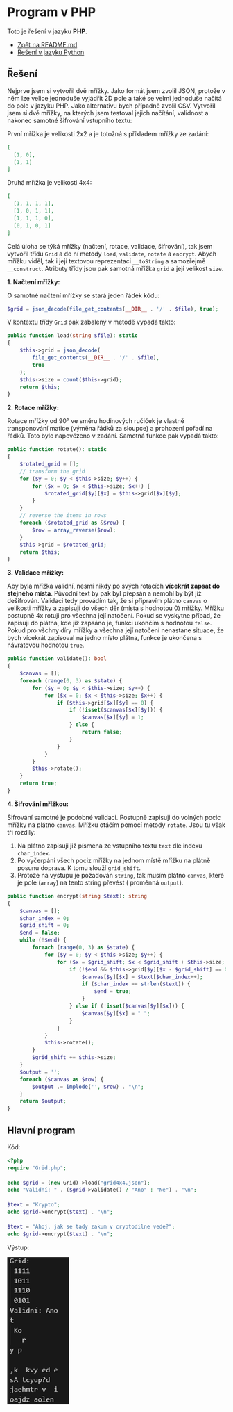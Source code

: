 # Program v PHP

Toto je řešení v jazyku **PHP**.

- [Zpět na README.md](../../README.md)
- [Řešení v jazyku Python](../python/python.md)

## Řešení

Nejprve jsem si vytvořil dvě mřížky. Jako formát jsem zvolil JSON, protože v něm lze velice jednoduše vyjádřit 2D pole a také se velmi jednoduše načítá do pole v jazyku PHP. Jako alternativu bych případně zvolil CSV. Vytvořil jsem si dvě mřížky, na kterých jsem testoval jejich načítání, validnost a nakonec samotné šifrování vstupního textu:

První mřížka je velikosti 2x2 a je totožná s příkladem mřížky ze zadání:

```json
[
  [1, 0],
  [1, 1]
]
```

Druhá mřížka je velikosti 4x4:

```json
[
  [1, 1, 1, 1],
  [1, 0, 1, 1],
  [1, 1, 1, 0],
  [0, 1, 0, 1]
]
```

Celá úloha se týká mřížky (načtení, rotace, validace, šifrování), tak jsem vytvořil třídu `Grid` a do ní metody `load`, `validate`, `rotate` a `encrypt`. Abych mřížku viděl, tak i její textovou reprezentaci `__toString` a samozřejmě `__construct`. Atributy třídy jsou pak samotná mřížka `grid` a její velikost `size`.

**1. Načtení mřížky:**

O samotné načtení mřížky se stará jeden řádek kódu:

```php
$grid = json_decode(file_get_contents(__DIR__ . '/' . $file), true);
```

V kontextu třídy `Grid` pak zabalený v metodě vypadá takto:

```php
public function load(string $file): static
{
    $this->grid = json_decode(
        file_get_contents(__DIR__ . '/' . $file),
        true
    );
    $this->size = count($this->grid);
    return $this;
}
```

**2. Rotace mřížky:**

Rotace mřížky od 90° ve směru hodinových ručiček je vlastně transponování matice (výměna řádků za sloupce) a prohození pořadí na řádků. Toto bylo napovězeno v zadání. Samotná funkce pak vypadá takto:

```php
public function rotate(): static
{
    $rotated_grid = [];
    // transform the grid
    for ($y = 0; $y < $this->size; $y++) {
        for ($x = 0; $x < $this->size; $x++) {
            $rotated_grid[$y][$x] = $this->grid[$x][$y];
        }
    }
    // reverse the items in rows
    foreach ($rotated_grid as &$row) {
        $row = array_reverse($row);
    }
    $this->grid = $rotated_grid;
    return $this;
}
```

**3. Validace mřížky:**

Aby byla mřížka validní, nesmí nikdy po svých rotacích **vícekrát zapsat do stejného místa**. Původní text by pak byl přepsán a nemohl by být již dešifrován. Validaci tedy provádím tak, že si připravím plátno `canvas` o velikosti mřížky a zapisuji do všech děr (místa s hodnotou 0) mřížky. Mřížku postupně 4x rotuji pro všechna její natočení. Pokud se vyskytne případ, že zapisuji do plátna, kde již zapsáno je, funkci ukončím s hodnotou `false`. Pokud pro všchny díry mřížky a všechna její natočení nenastane situace, že bych vícekrát zapisoval na jedno místo plátna, funkce je ukončena s návratovou hodnotou `true`.

```php
public function validate(): bool
{
    $canvas = [];
    foreach (range(0, 3) as $state) {
        for ($y = 0; $y < $this->size; $y++) {
            for ($x = 0; $x < $this->size; $x++) {
                if ($this->grid[$x][$y] == 0) {
                    if (!isset($canvas[$x][$y])) {
                        $canvas[$x][$y] = 1;
                    } else {
                        return false;
                    }
                }
            }
        }
        $this->rotate();
    }
    return true;
}
```

**4. Šifrování mřížkou:**

Šifrování samotné je podobné validaci. Postupně zapisuji do volných pocic mřížky na plátno `canvas`. Mřížku otáčím pomocí metody `rotate`. Jsou tu však tři rozdíly:

1. Na plátno zapisuji již písmena ze vstupního textu `text` dle indexu `char_index`.
2. Po vyčerpání všech pociz mřížky na jednom místě mřížku na plátně posunu doprava. K tomu slouží `grid_shift`.
3. Protože na výstupu je požadován `string`, tak musím plátno `canvas`, které je pole (`array`) na tento string převést ( proměnná `output`).

```php
public function encrypt(string $text): string
{
    $canvas = [];
    $char_index = 0;
    $grid_shift = 0;
    $end = false;
    while (!$end) {
        foreach (range(0, 3) as $state) {
            for ($y = 0; $y < $this->size; $y++) {
                for ($x = $grid_shift; $x < $grid_shift + $this->size; $x++) {
                    if (!$end && $this->grid[$y][$x - $grid_shift] == 0) {
                        $canvas[$y][$x] = $text[$char_index++];
                        if ($char_index == strlen($text)) {
                            $end = true;
                        }
                    } else if (!isset($canvas[$y][$x])) {
                        $canvas[$y][$x] = " ";
                    }
                }
            }
            $this->rotate();
        }
        $grid_shift += $this->size;
    }
    $output = '';
    foreach ($canvas as $row) {
        $output .= implode('', $row) . "\n";
    }
    return $output;
}
```

## Hlavní program

Kód:

```php
<?php
require "Grid.php";

echo $grid = (new Grid)->load("grid4x4.json");
echo "Validní: " . ($grid->validate() ? "Ano" : "Ne") . "\n";

$text = "Krypto";
echo $grid->encrypt($text) . "\n";

$text = "Ahoj, jak se tady zakum v cryptodilne vede?";
echo $grid->encrypt($text) . "\n";
```

Výstup:

![output](output.png)
